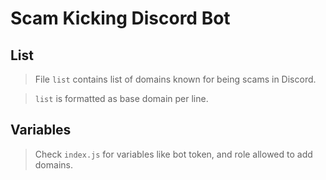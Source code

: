# Scam Kicking Discord Bot

## List
> File `list` contains list of domains known for being scams in Discord.

> `list` is formatted as base domain per line.

## Variables
> Check `index.js` for variables like bot token, and role allowed to add domains.